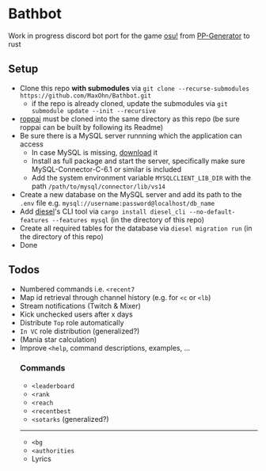 # Bathbot
Work in progress discord bot port for the game [osu!](https://osu.ppy.sh/home) from [PP-Generator](https://github.com/MaxOhn/PP-Generator) to rust

## Setup
- Clone this repo __with submodules__ via `git clone --recurse-submodules https://github.com/MaxOhn/Bathbot.git`
    - if the repo is already cloned, update the submodules via `git submodule update --init --recursive`
- [roppai](https://github.com/MaxOhn/roppai) must be cloned into the same directory as this repo (be sure roppai can be built by following its Readme)
- Be sure there is a MySQL server runnning which the application can access
  - In case MySQL is missing, [download](https://dev.mysql.com/downloads/installer/) it
  - Install as full package and start the server, specifically make sure MySQL-Connector-C-6.1 or similar is included
  - Add the system environment variable `MYSQLCLIENT_LIB_DIR` with the path `/path/to/mysql/connector/lib/vs14`
- Create a new database on the MySQL server and add its path to the `.env` file e.g. `mysql://username:password@localhost/db_name`
- Add [diesel](https://diesel.rs/)'s CLI tool via `cargo install diesel_cli --no-default-features --features mysql` (in the directory of this repo)
- Create all required tables for the database via `diesel migration run` (in the directory of this repo)
- Done

## Todos
- Numbered commands i.e. `<recent7`
- Map id retrieval through channel history (e.g. for `<c` or `<lb`)
- Stream notifications (Twitch & Mixer)
- Kick unchecked users after x days
- Distribute `Top` role automatically
- `In VC` role distribution (generalized?)
- (Mania star calculation)
- Improve `<help`, command descriptions, examples, ...
  ### Commands
   - `<leaderboard`
   - `<rank`
   - `<reach`
   - `<recentbest`
   - `<sotarks` (generalized?)
   ---
   - `<bg`
   - `<authorities`
   - Lyrics